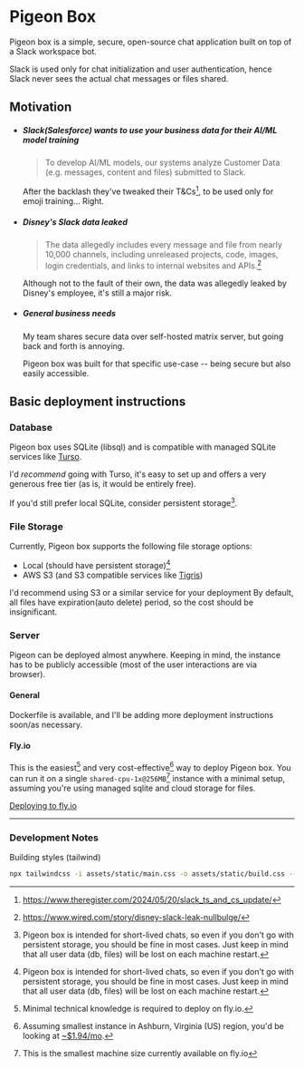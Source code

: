 # Pigeon Box

Pigeon box is a simple, secure, open-source chat application built on top of a Slack workspace bot.

Slack is used only for chat initialization and user authentication, hence Slack never sees the actual chat messages or files shared.

## Motivation

- ##### Slack(Salesforce) wants to use your business data for their AI/ML model training
    > To develop AI/ML models, our systems analyze Customer Data (e.g. messages, content and files) submitted to Slack.
    
    After the backlash they've tweaked their T&Cs[^1], to be used only for emoji training... Right.

- ##### Disney's Slack data leaked
    > The data allegedly includes every message and file from nearly 10,000 channels, including unreleased projects, code, images, login credentials, and links to internal websites and APIs.[^2]

    Although not to the fault of their own, the data was allegedly leaked by Disney's employee, it's still a major risk.

- ##### General business needs

    My team shares secure data over self-hosted matrix server, but going back and forth is annoying.

    Pigeon box was built for that specific use-case -- being secure but also easily accessible. 


[^1]: https://www.theregister.com/2024/05/20/slack_ts_and_cs_update/

[^2]: https://www.wired.com/story/disney-slack-leak-nullbulge/



## Basic deployment instructions



### Database

Pigeon box uses SQLite (libsql) and is compatible with managed SQLite services like [Turso](https://turso.tech/).

I'd _recommend_ going with Turso, it's easy to set up and offers a very generous free tier (as is, it would be entirely free).

If you'd still prefer local SQLite, consider persistent storage[^3].


### File Storage

Currently, Pigeon box supports the following file storage options:

- Local (should have persistent storage)[^3]
- AWS S3 (and S3 compatible services like [Tigris](https://www.tigrisdata.com/))

I'd recommend using S3 or a similar service for your deployment
By default, all files have expiration(auto delete) period, so the cost should be insignificant.


[^3]: Pigeon box is intended for short-lived chats, so even if you don't go with persistent storage, you should be fine in most cases. Just keep in mind that all user data (db, files) will be lost on each machine restart.


### Server

Pigeon can be deployed almost anywhere.
Keeping in mind, the instance has to be publicly accessible (most of the user interactions are via browser).

#### General

Dockerfile is available, and I'll be adding more deployment instructions soon/as necessary.


#### Fly.io

This is the easiest[^4] and very cost-effective[^5] way to deploy Pigeon box.
You can run it on a single `shared-cpu-1x@256MB`[^6] instance with a minimal setup, assuming you're using managed sqlite and cloud storage for files.

[Deploying to fly.io](docs/GUIDES#flyio)

[^4]: Minimal technical knowledge is required to deploy on fly.io.

[^5]: Assuming smallest instance in Ashburn, Virginia (US) region, you'd be looking at [~$1.94/mo](https://fly.io/docs/about/pricing/#started-fly-machines).

[^6]: This is the smallest machine size currently available on fly.io


---

### Development Notes

Building styles (tailwind)
``` bash
npx tailwindcss -i assets/static/main.css -o assets/static/build.css --watch
```

